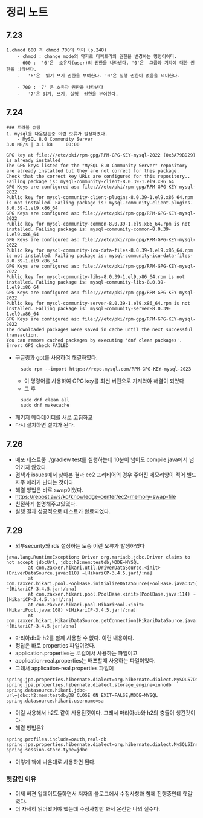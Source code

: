 # 정리 노트

## 7.23
    1.chmod 600 과 chmod 700의 의미 (p.248)
        - chmod : change mode의 약자로 디렉토리의 권한을 변경하는 명령어이다.
        - 600 :  '6'은  소유자(user)의 권한을 나타낸다. '0'은  그룹과 기타에 대한 권한을 나타낸다.
        -   '6'은  읽기 쓰기 권한을 부여한다. '0'은 실행 권한이 없음을 의미한다.
        
        - 700 : '7' 은 소유자 권한을 나타낸다
        -   '7'은 읽기, 쓰기, 실행  권한을 부여한다.

## 7.24 
    ### 트러블 슈팅
    1. mysql을 다운받는중 이런 오류가 발생하였다.
        - MySQL 8.0 Community Server                                                                       3.0 MB/s | 3.1 kB     00:00
```
GPG key at file:///etc/pki/rpm-gpg/RPM-GPG-KEY-mysql-2022 (0x3A79BD29) is already installed
The GPG keys listed for the "MySQL 8.0 Community Server" repository are already installed but they are not correct for this package.
Check that the correct key URLs are configured for this repository.. Failing package is: mysql-community-client-8.0.39-1.el9.x86_64
GPG Keys are configured as: file:///etc/pki/rpm-gpg/RPM-GPG-KEY-mysql-2022
Public key for mysql-community-client-plugins-8.0.39-1.el9.x86_64.rpm is not installed. Failing package is: mysql-community-client-plugins-8.0.39-1.el9.x86_64
GPG Keys are configured as: file:///etc/pki/rpm-gpg/RPM-GPG-KEY-mysql-2022
Public key for mysql-community-common-8.0.39-1.el9.x86_64.rpm is not installed. Failing package is: mysql-community-common-8.0.39-1.el9.x86_64
GPG Keys are configured as: file:///etc/pki/rpm-gpg/RPM-GPG-KEY-mysql-2022
Public key for mysql-community-icu-data-files-8.0.39-1.el9.x86_64.rpm is not installed. Failing package is: mysql-community-icu-data-files-8.0.39-1.el9.x86_64
GPG Keys are configured as: file:///etc/pki/rpm-gpg/RPM-GPG-KEY-mysql-2022
Public key for mysql-community-libs-8.0.39-1.el9.x86_64.rpm is not installed. Failing package is: mysql-community-libs-8.0.39-1.el9.x86_64
GPG Keys are configured as: file:///etc/pki/rpm-gpg/RPM-GPG-KEY-mysql-2022
Public key for mysql-community-server-8.0.39-1.el9.x86_64.rpm is not installed. Failing package is: mysql-community-server-8.0.39-1.el9.x86_64
GPG Keys are configured as: file:///etc/pki/rpm-gpg/RPM-GPG-KEY-mysql-2022
The downloaded packages were saved in cache until the next successful transaction.
You can remove cached packages by executing 'dnf clean packages'.
Error: GPG check FAILED
```
- 구글링과 gpt를 사용하여 해결하였다.
  ```
    sudo rpm --import https://repo.mysql.com/RPM-GPG-KEY-mysql-2023
    ```
  - 이 명령어를 사용하여 GPG key를 최선 버젼으로 가져와야 해결이 되었다
  - 그 후
  ```
    sudo dnf clean all
    sudo dnf makecache
  ```
 - 패키지 메타데이터를 새로 고침하고 
 - 다시 설치하면 설치가 된다.

## 7.26
 - 배포 테스트중 ./gradlew test를 실행하는데 10분이 넘어도 compile.java에서 넘어가지 않았다.
 - 검색과 issues에서 찾아본 결과 ec2 프리티어의 경우 주어진 메모리양이 적어 빌드 자주 에러가 난다는 것이다.
 - 해결 방법은 바로 swap이었다.
 - https://repost.aws/ko/knowledge-center/ec2-memory-swap-file
 - 친절하게 설명해주고있었다. 
 - 실행 결과 성공적으로 테스트가 완료되었다.

## 7.29
  - 외부security와 rds 설정하는 도중 이런 오류가 발생하였다
```
java.lang.RuntimeException: Driver org.mariadb.jdbc.Driver claims to not accept jdbcUrl, jdbc:h2:mem:testdb;MODE=MYSQL
        at com.zaxxer.hikari.util.DriverDataSource.<init>(DriverDataSource.java:110) ~[HikariCP-3.4.5.jar!/:na]
        at com.zaxxer.hikari.pool.PoolBase.initializeDataSource(PoolBase.java:325) ~[HikariCP-3.4.5.jar!/:na]
        at com.zaxxer.hikari.pool.PoolBase.<init>(PoolBase.java:114) ~[HikariCP-3.4.5.jar!/:na]
        at com.zaxxer.hikari.pool.HikariPool.<init>(HikariPool.java:108) ~[HikariCP-3.4.5.jar!/:na]
        at com.zaxxer.hikari.HikariDataSource.getConnection(HikariDataSource.java:112) ~[HikariCP-3.4.5.jar!/:na]
```
- 마리아db와 h2를 함께 사용할 수 없다. 이런 내용이다.
- 정답은 바로 properties 파일이었다.
- application.properties는 로컬에서 사용하는 파일이고
- application-real.properties는 배포할때 사용하는 파일이었다.
- 그래서 application-real.properties 파일에
```
spring.jpa.properties.hibernate.dialect=org.hibernate.dialect.MySQL57Dialect
spring.jpa.properties.hibernate.dialect.storage_engine=innodb
spring.datasource.hikari.jdbc-url=jdbc:h2:mem:testdb;DB_CLOSE_ON_EXIT=FALSE;MODE=MYSQL
spring.datasource.hikari.username=sa
```
- 이걸 사용해서 h2도 같이 사용된것이다. 그래서 마리아db와 h2의 충돌이 생긴것이다.
- 해결 방법은?
```
spring.profiles.include=oauth,real-db
spring.jpa.properties.hibernate.dialect=org.hibernate.dialect.MySQL5InnoDBDialect
spring.session.store-type=jdbc
```
- 이렇게 책에 나온대로 사용하면 된다.

### 헷갈린 이유
- 이제 버젼 업데이트들하면서 저자의 블로그에서 수정사항과 함께 진행중인데 헷갈렸다.
- 더 자세히 읽어봤어야 했는데 수정사항만 봐서 온전한 나의 실수다.

